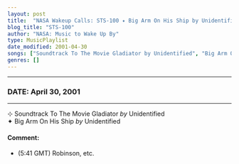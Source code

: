 ```yaml
---
layout: post
title:  "NASA Wakeup Calls: STS-100 ✦ Big Arm On His Ship by Unidentified ✵ April 30, 2001"
blog_title: "STS-100"
author: "NASA: Music to Wake Up By"
type: MusicPlaylist
date_modified: 2001-04-30
songs: ["Soundtrack To The Movie Gladiator by Unidentified", "Big Arm On His Ship by Unidentified"]
genres: []
---
```


----
### DATE: April 30, 2001
----
⊹ Soundtrack To The Movie Gladiator *by* Unidentified    &nbsp;<br />
✦ Big Arm On His Ship *by* Unidentified  

#### Comment:
* (5:41 GMT)
Robinson, etc.



<br/>
<center>
	<a target="_blank"
	   href="https://twitter.com/intent/tweet?hashtags=Space,NASA,Playlist,NASAWakeupCalls,SpaceProgram&text=🚀 {{ page.author}}, '{{ page.songs.first }}' {{ page.title }}, {{ site.url }}{{ page.url }}&via=nasawakeupcalls"><i class="fab fa-twitter" title="Tweet this page" alt="Tweet this page" style="font-size: 1.3em;"></i></a>
	&nbsp; 	<i class="fas fa-user-astronaut" style="font-size: 1.5em;"></i> &nbsp;
    <a id="custom_amazon_link"
       type="amzn" search="#"
       category="popular music">
    <i class="fab fa-amazon" style="font-size: 1.3em;"></i></a>
</center>

<!-- Randomly resolve an individual entry from a song array -->
<script src="/assets/javascript/seedrandom.min.js"></script>
<script>
  var wake_me_up = ["Soundtrack To The Movie Gladiator by Unidentified", "Big Arm On His Ship by Unidentified"];
  var prng = new Math.seedrandom();
  function randomSong() {
    song = wake_me_up[Math.floor(Math.random() * wake_me_up.length)];
    var amazon_link = document.getElementById("custom_amazon_link");
    amazon_link.setAttribute("search", song);
  }
  window.onload = randomSong();
</script>
